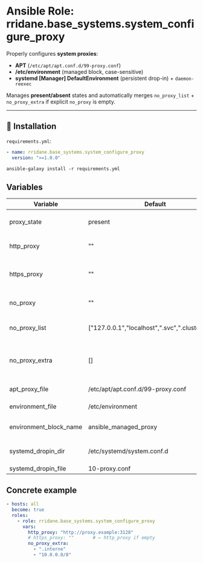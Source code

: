 # Ansible Role: rridane.base_systems.system_configure_proxy

Properly configures **system proxies**:
- **APT** (`/etc/apt/apt.conf.d/99-proxy.conf`)
- **/etc/environment** (managed block, case-sensitive)
- **systemd [Manager] DefaultEnvironment** (persistent drop-in) + `daemon-reexec`

Manages **present/absent** states and automatically merges `no_proxy_list` + `no_proxy_extra` if explicit `no_proxy` is empty.

---

## 🚀 Installation

`requirements.yml`:

```yaml
- name: rridane.base_systems.system_configure_proxy
  version: ">=1.0.0"
```

```
ansible-galaxy install -r requirements.yml
```

## Variables

| Variable               | Default                                     | Description |
|------------------------|---------------------------------------------|-------------|
| proxy_state            | present                                     | `present` to create/maintain, `absent` to remove |
| http_proxy             | ""                                          | HTTP proxy URL, e.g. `http://proxy:3128` |
| https_proxy            | ""                                          | HTTPS proxy URL, falls back to `http_proxy` if empty |
| no_proxy               | ""                                          | Explicit list (priority). If not empty, used as-is |
| no_proxy_list          | ["127.0.0.1","localhost",".svc",".cluster.local"] | Base NO_PROXY if `no_proxy` is empty |
| no_proxy_extra         | []                                          | Additional elements merged (unique) to `no_proxy_list` if `no_proxy` is empty |
| apt_proxy_file         | /etc/apt/apt.conf.d/99-proxy.conf           | APT configuration file |
| environment_file       | /etc/environment                            | Global environment file |
| environment_block_name | ansible_managed_proxy                       | Managed block name (marker) in `/etc/environment` |
| systemd_dropin_dir     | /etc/systemd/system.conf.d                  | systemd [Manager] drop-in directory |
| systemd_dropin_file    | 10-proxy.conf                               | Drop-in file name |

## Concrete example

```yaml
- hosts: all
  become: true
  roles:
    - role: rridane.base_systems.system_configure_proxy
      vars:
        http_proxy: "http://proxy.example:3128"
        # https_proxy: ""       # ← http_proxy if empty
        no_proxy_extra:
          - ".interne"
          - "10.0.0.0/8"
```
